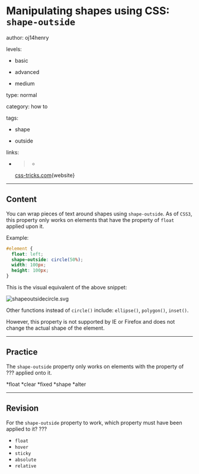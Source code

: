 # Manipulating shapes using CSS: `shape-outside`
author: oj14henry

levels:

  - basic

  - advanced

  - medium

type: normal

category: how to

tags:

  - shape

  - outside

links:

  - >-
    [css-tricks.com](https://css-tricks.com/working-with-shapes-in-web-design/){website}

---
## Content

You can wrap pieces of text around shapes using `shape-outside`. As of `CSS3`, this property only works on elements that have the property of `float` applied upon it.

Example:
```css
#element {
  float: left;
  shape-outside: circle(50%);
  width: 100px;
  height: 100px;
}
```
This is the visual equivalent of the above snippet:

![shapeoutsidecircle.svg](%3C?xml%20version=%221.0%22%20encoding=%22utf-8%22?%3E%0D%0A%3C!--%20Generator:%20Adobe%20Illustrator%2016.0.0,%20SVG%20Export%20Plug-In%20.%20SVG%20Version:%206.00%20Build%200%29%20%20--%3E%0D%0A%3Csvg%20version=%221.2%22%20baseProfile=%22tiny%22%20id=%22Layer_1%22%20xmlns=%22http://www.w3.org/2000/svg%22%20xmlns:xlink=%22http://www.w3.org/1999/xlink%22%0D%0A%09%20x=%220px%22%20y=%220px%22%20width=%22100%25%22%20height=%22auto%22%20viewBox=%220%200%20612%20200%22%20xml:space=%22preserve%22%3E%0D%0A%3Crect%20fill=%22#596294%22%20stroke=%22#000000%22%20stroke-width=%220.25%22%20stroke-miterlimit=%2210%22%20width=%22612%22%20height=%22200%22/%3E%0D%0A%3Ccircle%20fill=%22#FFFFFF%22%20stroke=%22#000000%22%20stroke-width=%220.25%22%20stroke-miterlimit=%2210%22%20cx=%22100%22%20cy=%22100%22%20r=%22100%22/%3E%0D%0A%3Ctext%20transform=%22matrix%281%200%200%201%20162.5811%2022.9111%29%22%20fill=%22#FFFFFF%22%20font-family=%22'Roboto-Regular'%22%20font-size=%2222%22%3EThis%20is%20how%20the%20shape-outside%20property%20wraps%20text%3C/text%3E%0D%0A%3Ctext%20transform=%22matrix%281%200%200%201%20186%2048.5112%29%22%20fill=%22#FFFFFF%22%20font-family=%22'Roboto-Regular'%22%20font-size=%2222%22%3Earound%20the%20element.%20This%20is%20how%20the%20shape-%3C/text%3E%0D%0A%3Ctext%20transform=%22matrix%281%200%200%201%20197%2074.1113%29%22%20fill=%22#FFFFFF%22%20font-family=%22'Roboto-Regular'%22%20font-size=%2222%22%3Eoutside%20property%20wraps%20text%20around%20the%3C/text%3E%0D%0A%3Ctext%20transform=%22matrix%281%200%200%201%20201.8438%2099.7109%29%22%20fill=%22#FFFFFF%22%20font-family=%22'Roboto-Regular'%22%20font-size=%2222%22%3Eelement.%20This%20is%20how%20the%20shape-outside%3C/text%3E%0D%0A%3Ctext%20transform=%22matrix%281%200%200%201%20201.8438%20125.3115%29%22%20fill=%22#FFFFFF%22%20font-family=%22'Roboto-Regular'%22%20font-size=%2222%22%3Eproperty%20wraps%20text%20around%20the%20element.%20This%3C/text%3E%0D%0A%3Ctext%20transform=%22matrix%281%200%200%201%20192%20150.9111%29%22%20fill=%22#FFFFFF%22%20font-family=%22'Roboto-Regular'%22%20font-size=%2222%22%3Eis%20how%20the%20shape-outside%20property%20wraps%20text%3C/text%3E%0D%0A%3Ctext%20transform=%22matrix%281%200%200%201%20175%20176.5112%29%22%20fill=%22#FFFFFF%22%20font-family=%22'Roboto-Regular'%22%20font-size=%2222%22%3Earound%20the%20element.%3C/text%3E%0D%0A%3C/svg%3E%0D%0A)

Other functions instead of `circle()` include: `ellipse()`, `polygon()`, `inset()`.

However, this property is not supported by IE or Firefox and does not change the actual shape of the element.

---
## Practice

The `shape-outside` property only works on elements with the property of ??? applied onto it.

*float 
*clear 
*fixed 
*shape 
*alter

---
## Revision

For the `shape-outside` property to work, which property must have been applied to it? ???
* `float`
* `hover`
* `sticky`
* `absolute`
* `relative`
